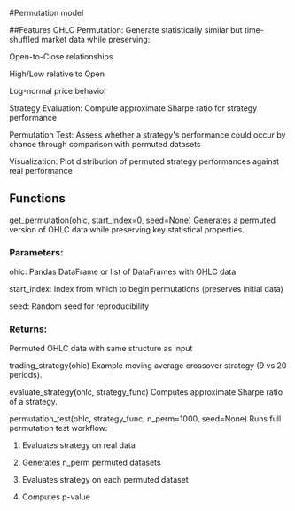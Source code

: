 #Permutation model

##Features
OHLC Permutation: Generate statistically similar but time-shuffled market data while preserving:

Open-to-Close relationships

High/Low relative to Open

Log-normal price behavior

Strategy Evaluation: Compute approximate Sharpe ratio for strategy performance

Permutation Test: Assess whether a strategy's performance could occur by chance through comparison with permuted datasets

Visualization: Plot distribution of permuted strategy performances against real performance

## Functions
get_permutation(ohlc, start_index=0, seed=None)
Generates a permuted version of OHLC data while preserving key statistical properties.

### Parameters:

ohlc: Pandas DataFrame or list of DataFrames with OHLC data

start_index: Index from which to begin permutations (preserves initial data)

seed: Random seed for reproducibility

### Returns:

Permuted OHLC data with same structure as input

trading_strategy(ohlc)
Example moving average crossover strategy (9 vs 20 periods).

evaluate_strategy(ohlc, strategy_func)
Computes approximate Sharpe ratio of a strategy.

permutation_test(ohlc, strategy_func, n_perm=1000, seed=None)
Runs full permutation test workflow:

1. Evaluates strategy on real data

2. Generates n_perm permuted datasets

3. Evaluates strategy on each permuted dataset

4. Computes p-value
